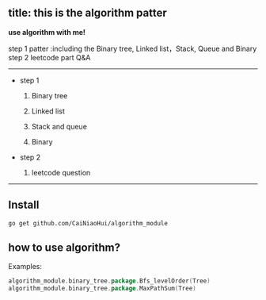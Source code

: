 title: this is the algorithm patter
---

**use algorithm with me!**

step 1 patter :including the Binary tree, Linked list，Stack, Queue and Binary
step 2 leetcode part Q&A

---

- step 1
    1. Binary tree

    2. Linked list

    3. Stack and queue
    
    4. Binary

- step 2
    1. leetcode question
    
---

## Install

```console
go get github.com/CaiNiaoHui/algorithm_module
```

## how to use algorithm?

Examples:

```go
algorithm_module.binary_tree.package.Bfs_levelOrder(Tree)
algorithm_module.binary_tree.package.MaxPathSum(Tree)
```

